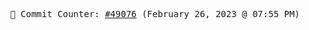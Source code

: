 <p align="center">
    <samp>
        📮 Commit Counter: <a href="https://github.com/Javascript-void0/Javascript-void0/commits/main">#49076</a> (February 26, 2023 @ 07:55 PM)
    </samp>
</p>